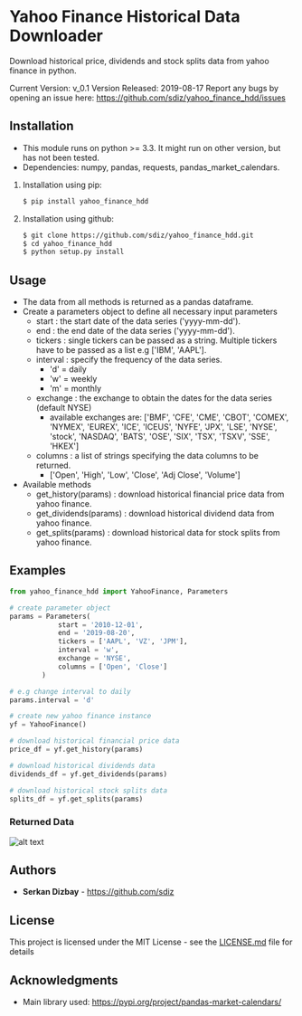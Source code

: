 # Yahoo Finance Historical Data Downloader

Download historical price, dividends and stock splits data from yahoo finance in python.

Current Version: v_0.1
Version Released: 2019-08-17
Report any bugs by opening an issue here: https://github.com/sdiz/yahoo_finance_hdd/issues

## Installation

  - This module runs on python >= 3.3. It might run on other version, but has not been tested.
  - Dependencies: numpy, pandas, requests, pandas_market_calendars.
          
1. Installation using pip:
    ```bash
    $ pip install yahoo_finance_hdd
    ```
1. Installation using github:
    ```bash
    $ git clone https://github.com/sdiz/yahoo_finance_hdd.git
    $ cd yahoo_finance_hdd
    $ python setup.py install
    ```
## Usage

- The data from all methods is returned as a pandas dataframe.
- Create a parameters object to define all necessary input parameters
    - start :  the start date of the data series ('yyyy-mm-dd').
    - end : the end date of the data series ('yyyy-mm-dd').
    - tickers : single tickers can be passed as a string. Multiple tickers
                have to be passed as a list e.g ['IBM', 'AAPL'].
    - interval : specify the frequency of the data series.
        - 'd' = daily
        - 'w' = weekly
        - 'm' = monthly
    - exchange : the exchange to obtain the dates for the data series (default NYSE)
        - available exchanges are: ['BMF', 'CFE', 'CME', 'CBOT', 'COMEX', 'NYMEX', 'EUREX', 'ICE', 'ICEUS', 'NYFE', 'JPX', 'LSE', 'NYSE', 'stock', 'NASDAQ', 'BATS', 'OSE', 'SIX', 'TSX', 'TSXV', 'SSE', 'HKEX']
    - columns : a list of strings specifying the data columns to be returned.
        - ['Open', 'High', 'Low', 'Close', 'Adj Close', 'Volume']
-   Available methods
    - get_history(params) : download historical financial price data from yahoo finance.
    - get_dividends(params) : download historical dividend data from yahoo finance.
    - get_splits(params) : download historical data for stock splits from yahoo finance.


## Examples

```python
from yahoo_finance_hdd import YahooFinance, Parameters

# create parameter object
params = Parameters(
            start = '2010-12-01',
            end = '2019-08-20',
            tickers = ['AAPL', 'VZ', 'JPM'],
            interval = 'w',
            exchange = 'NYSE',
            columns = ['Open', 'Close']
        )

# e.g change interval to daily
params.interval = 'd'

# create new yahoo finance instance
yf = YahooFinance()

# download historical financial price data
price_df = yf.get_history(params)

# download historical dividends data
dividends_df = yf.get_dividends(params)

# download historical stock splits data
splits_df = yf.get_splits(params)
```
### Returned Data
![alt text](https://github.com/sdiz/yahoo_finance_hdd.git/return_example.JPG "returned data example")

## Authors

- **Serkan Dizbay** - https://github.com/sdiz

## License

This project is licensed under the MIT License - see the [LICENSE.md](LICENSE.md) file for details

## Acknowledgments

- Main library used: https://pypi.org/project/pandas-market-calendars/